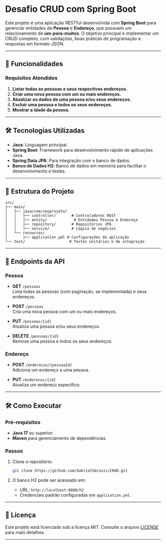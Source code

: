 # Desafio CRUD com Spring Boot

Este projeto é uma aplicação RESTful desenvolvida com **Spring Boot** para gerenciar entidades de **Pessoa** e **Endereço**, que possuem um relacionamento de **um-para-muitos**. O objetivo principal é implementar um CRUD completo, com validações, boas práticas de programação e respostas em formato JSON.

---

## 🚀 Funcionalidades

### Requisitos Atendidos
1. **Listar todas as pessoas e seus respectivos endereços.**
2. **Criar uma nova pessoa com um ou mais endereços.**
3. **Atualizar os dados de uma pessoa e/ou seus endereços.**
4. **Excluir uma pessoa e todos os seus endereços.**
5. **Mostrar a idade da pessoa.**

---

## 🛠️ Tecnologias Utilizadas

- **Java**: Linguagem principal.
- **Spring Boot**: Framework para desenvolvimento rápido de aplicações Java.
- **Spring Data JPA**: Para integração com o banco de dados.
- **Banco de Dados H2**: Banco de dados em memória para facilitar o desenvolvimento e testes.

---

## 📂 Estrutura do Projeto

```
src/
├── main/
│   ├── java/com/seuprojeto/
│   │   ├── controller/       # Controladores REST
│   │   ├── entity/            # Entidades Pessoa e Endereço
│   │   ├── repository/       # Repositórios JPA
│   │   ├── service/          # Lógica de negócios
│   └── resources/
│       ├── application.yml # Configurações da aplicação
└── test/                    # Testes unitários e de integração
```

---

## 📖 Endpoints da API

### Pessoa
- **GET** `/pessoas`  
  Lista todas as pessoas (com paginação, se implementada) e seus endereços.
  
- **POST** `/pessoas`  
  Cria uma nova pessoa com um ou mais endereços.

- **PUT** `/pessoas/{id}`  
  Atualiza uma pessoa e/ou seus endereços.

- **DELETE** `/pessoas/{id}`  
  Remove uma pessoa e todos os seus endereços.

### Endereço
- **POST** `/enderecos/{pessoaId}`  
  Adiciona um endereço a uma pessoa.

- **PUT** `/enderecos/{id}`  
  Atualiza um endereço específico.

---

## 🛠️ Como Executar

### Pré-requisitos
- **Java 17** ou superior.
- **Maven** para gerenciamento de dependências.

### Passos

1. Clone o repositório:
   ```bash
   git clone https://github.com/GabrielSbruzzi/CRUD.git
   ```

2. O banco H2 pode ser acessado em:
   - URL: `http://localhost:8080/h2`
   - Credenciais padrão configuradas em `application.yml`.

---

## 📜 Licença

Este projeto está licenciado sob a licença MIT. Consulte o arquivo [LICENSE](LICENSE) para mais detalhes. 

--- 

